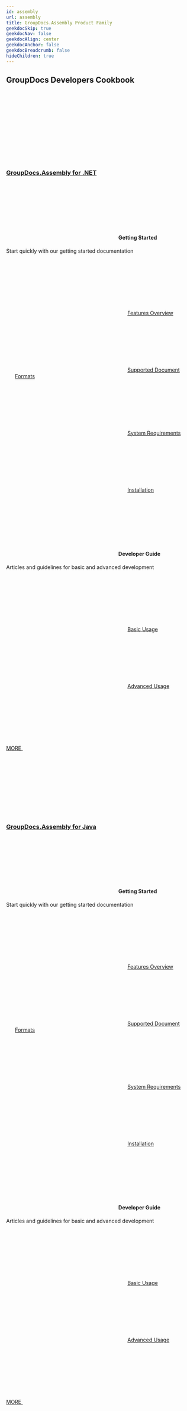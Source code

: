 ```yaml
---
id: assembly
url: assembly
title: GroupDocs.Assembly Product Family
geekdocSkip: true
geekdocNav: false
geekdocAlign: center
geekdocAnchor: false
geekdocBreadcrumb: false
hideChildren: true
---
```


<div class="gdoc-page__anchorwrap">
    <h2 id="groupdocs-developers-cookbook">
        GroupDocs Developers Cookbook
    </h2>
</div>
<br>
<div class="gdoc-columns gdoc-columns--regular flex flex-gap flex-mobile-column">
    <div class="gdoc-columns__content gdoc-markdown--nested flex-even" style="margin-top: 1rem !important">
        <h3>
            <a class="home-resource-link" rel="nofollow" href="https://docs.groupdocs.com/assembly/net">
                <svg class="gdoc-icon gdoc-icon-large windows">
                    <use xlink:href="#windows"></use>
                </svg>
                <br><br>
                GroupDocs.Assembly for .NET
            </a>
        </h3>
        <div class="gdoc-columns gdoc-columns--regular flex flex-gap flex-mobile-column">
            <div class="gdoc-columns__content gdoc-markdown--nested flex-even" style="margin-top: 1rem !important">
                <h4><svg class="gdoc-icon gdoc-icon-large gdoc_timer">
                        <use xlink:href="#gdoc_timer"></use>
                    </svg> Getting Started</h4>
                <p>Start quickly with our getting started documentation</p>
                <ul style="text-align: left;list-style:none">
                    <li><svg class="gdoc-icon file-alt">
                            <use xlink:href="#file-alt"></use>
                        </svg> <a href="https://docs.groupdocs.com/assembly/net/features-overview">Features Overview</a>
                    </li>
                    <li><svg class="gdoc-icon file-alt">
                            <use xlink:href="#file-alt"></use>
                        </svg> <a href="https://docs.groupdocs.com/assembly/net/supported-document-formats">Supported
                            Document Formats</a></li>
                    <li><svg class="gdoc-icon file-alt">
                            <use xlink:href="#file-alt"></use>
                        </svg> <a href="https://docs.groupdocs.com/assembly/net/system-requirements">System
                            Requirements</a></li>
                    <li><svg class="gdoc-icon file-alt">
                            <use xlink:href="#file-alt"></use>
                        </svg> <a href="https://docs.groupdocs.com/assembly/net/installation">Installation</a></li>
                </ul>
            </div>
            <div class="gdoc-columns__content gdoc-markdown--nested flex-even" style="margin-top: 1rem !important">
                <h4><svg class="gdoc-icon gdoc-icon-large book">
                        <use xlink:href="#book"></use>
                    </svg> Developer Guide</h4>
                <p>Articles and guidelines for basic and advanced development</p>
                <ul style="text-align: left;list-style:none">
                    <li><svg class="gdoc-icon file-alt">
                            <use xlink:href="#file-alt"></use>
                        </svg> <a href="https://docs.groupdocs.com/assembly/net/basic-usage">Basic Usage</a></li>
                    <li><svg class="gdoc-icon file-alt">
                            <use xlink:href="#file-alt"></use>
                        </svg> <a href="https://docs.groupdocs.com/assembly/net/advanced-usage">Advanced Usage</a></li>
                </ul>
            </div>
        </div>
        <span class="gdoc-button gdoc-button--large">
            <a class="gdoc-button__link" href="net">
                MORE <svg class="gdoc-icon gdoc_keyboard_arrow_right">
                    <use xlink:href="#gdoc_keyboard_arrow_right"></use>
                </svg>
            </a>
        </span>
    </div>
    <div class="gdoc-columns__content gdoc-markdown--nested flex-even" style="margin-top: 1rem !important">
        <h3>
            <a class="home-resource-link" rel="nofollow" href="https://docs.groupdocs.com/assembly/java"> <svg
                    class="gdoc-icon gdoc-icon-large java">
                    <use xlink:href="#java"></use>
                </svg>
                <br><br>
                GroupDocs.Assembly for Java
            </a>
        </h3>
        <div class="gdoc-columns gdoc-columns--regular flex flex-gap flex-mobile-column">
            <div class="gdoc-columns__content gdoc-markdown--nested flex-even" style="margin-top: 1rem !important">
                <h4><svg class="gdoc-icon gdoc-icon-large gdoc_timer">
                        <use xlink:href="#gdoc_timer"></use>
                    </svg> Getting Started</h4>
                <p>Start quickly with our getting started documentation</p>
                <ul style="text-align: left;list-style:none">
                    <li><svg class="gdoc-icon file-alt">
                            <use xlink:href="#file-alt"></use>
                        </svg> <a href="https://docs.groupdocs.com/assembly/java/features-overview">Features
                            Overview</a></li>
                    <li><svg class="gdoc-icon file-alt">
                            <use xlink:href="#file-alt"></use>
                        </svg> <a href="https://docs.groupdocs.com/assembly/java/supported-document-formats">Supported
                            Document Formats</a></li>
                    <li><svg class="gdoc-icon file-alt">
                            <use xlink:href="#file-alt"></use>
                        </svg> <a href="https://docs.groupdocs.com/assembly/java/system-requirements">System
                            Requirements</a></li>
                    <li><svg class="gdoc-icon file-alt">
                            <use xlink:href="#file-alt"></use>
                        </svg> <a href="https://docs.groupdocs.com/assembly/java/installation">Installation</a></li>
                </ul>
            </div>
            <div class="gdoc-columns__content gdoc-markdown--nested flex-even" style="margin-top: 1rem !important">
                <h4><svg class="gdoc-icon gdoc-icon-large book">
                        <use xlink:href="#book"></use>
                    </svg> Developer Guide</h4>
                <p>Articles and guidelines for basic and advanced development</p>
                <ul style="text-align: left;list-style:none">
                    <li><svg class="gdoc-icon file-alt">
                            <use xlink:href="#file-alt"></use>
                        </svg> <a href="https://docs.groupdocs.com/assembly/java/basic-usage">Basic Usage</a></li>
                    <li><svg class="gdoc-icon file-alt">
                            <use xlink:href="#file-alt"></use>
                        </svg> <a href="https://docs.groupdocs.com/assembly/java/advanced-usage">Advanced Usage</a></li>
                </ul>
            </div>
        </div>
        <span class="gdoc-button gdoc-button--large">
            <a class="gdoc-button__link" href="java">
                MORE <svg class="gdoc-icon gdoc_keyboard_arrow_right">
                    <use xlink:href="#gdoc_keyboard_arrow_right"></use>
                </svg>
            </a>
        </span>
    </div>
</div>
<br>
<div class="gdoc-columns gdoc-columns--regular flex flex-gap flex-mobile-column">
    <div class="gdoc-columns__content gdoc-markdown--nested flex-even" style="margin-top: 1rem !important">
        <h3>
            <svg class="gdoc-icon gdoc-icon-large code">
                <use xlink:href="#code"></use>
            </svg>&nbsp;.NET Code Examples
        </h3>
        <ul style="list-style:none;padding-top: 10px">
            <li>
                <h4>
                    <a class="home-resource-link" rel="nofollow"
                        href="https://github.com/groupdocs-assembly/GroupDocs.Assembly-for-.NET"><svg
                            class="gdoc-icon gdoc_github">
                            <use xlink:href="#gdoc_github"></use>
                        </svg> GroupDocs.Assembly for .NET</a>
                </h4>
                <p>Open-source project for APIs example usage</p>
            </li>
        </ul>
    </div>
    <div class="gdoc-columns__content gdoc-markdown--nested flex-even" style="margin-top: 1rem !important">
        <h3>
            <svg class="gdoc-icon gdoc-icon-large code">
                <use xlink:href="#code"></use>
            </svg>&nbsp;Java Code Examples
        </h3>
        <ul style="list-style:none;padding-top: 10px">
            <li>
                <h4>
                    <a class="home-resource-link" rel="nofollow"
                        href="https://github.com/groupdocs-assembly/GroupDocs.Assembly-for-.NET"><svg
                            class="gdoc-icon gdoc_github">
                            <use xlink:href="#gdoc_github"></use>
                        </svg> GroupDocs.Assembly for Java</a>
                </h4>
                <p>Open-source project for APIs example usage</p>
            </li>
        </ul>
    </div>
</div>
<br>
<h3>
    <svg class="gdoc-icon gdoc-icon-large desktop">
        <use xlink:href="#desktop"></use>
    </svg>&nbsp;Live Demos
</h3>
<div class="gdoc-columns gdoc-columns--regular flex flex-gap flex-mobile-column">
    <div class="gdoc-columns__content gdoc-markdown--nested flex-even" style="margin-top: 1rem !important">
        <h4>
            <a class="home-resource-link" href="https://hub.docker.com/r/groupdocs/assembly" rel="nofollow"><svg
                    class="gdoc-icon docker">
                    <use xlink:href="#docker"></use>
                </svg> GroupDocs.Assembly for .NET at DockerHub</a>
        </h4>
        <p>Out-of-the-box docker container</p>
    </div>
    <div class="gdoc-columns__content gdoc-markdown--nested flex-even" style="margin-top: 1rem !important">
        <h4>
            <a class="home-resource-link" href="https://products.groupdocs.app/assembly" rel="nofollow"><svg
                    class="gdoc-icon eye">
                    <use xlink:href="#eye"></use>
                </svg> GroupDocs.Assembly Free App</a>
        </h4>
        <p>Free online application</p>
    </div>
</div>